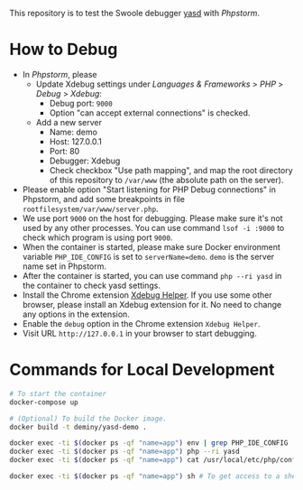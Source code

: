 This repository is to test the Swoole debugger [yasd](https://github.com/swoole/yasd) with _Phpstorm_.

# How to Debug

* In _Phpstorm_, please
  * Update Xdebug settings under _Languages & Frameworks_ > _PHP_ > _Debug_ > _Xdebug_:
    * Debug port: `9000`
    * Option "can accept external connections" is checked.
  * Add a new server
    * Name: demo
    * Host: 127.0.0.1
    * Port: 80
    * Debugger: Xdebug
    * Check checkbox "Use path mapping", and map the root directory of this repository to `/var/www` (the absolute path on the server).
* Please enable option "Start listening for PHP Debug connections" in Phpstorm, and add some breakpoints in file `rootfilesystem/var/www/server.php`.
* We use port `9000` on the host for debugging. Please make sure it's not used by any other processes. You can use command `lsof -i :9000` to check which program is using port `9000`.
* When the container is started, please make sure Docker environment variable `PHP_IDE_CONFIG` is set to `serverName=demo`. `demo` is the server name set in Phpstorm.
* After the container is started, you can use command `php --ri yasd` in the container to check yasd settings.
* Install the Chrome extension [Xdebug Helper](https://chrome.google.com/webstore/detail/xdebug-helper/eadndfjplgieldjbigjakmdgkmoaaaoc). If you use some other browser, please install an Xdebug extension for it. No need to change any options in the extension.
* Enable the `debug` option in the Chrome extension `Xdebug Helper`.
* Visit URL `http://127.0.0.1` in your browser to start debugging.

# Commands for Local Development

```bash
# To start the container
docker-compose up

# (Optional) To build the Docker image.
docker build -t deminy/yasd-demo .
```

```bash
docker exec -ti $(docker ps -qf "name=app") env | grep PHP_IDE_CONFIG
docker exec -ti $(docker ps -qf "name=app") php --ri yasd
docker exec -ti $(docker ps -qf "name=app") cat /usr/local/etc/php/conf.d/docker-php-ext-yasd.ini

docker exec -ti $(docker ps -qf "name=app") sh # To get access to a shell
```
